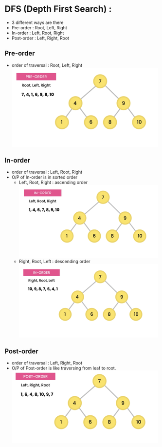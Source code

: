 # DFS (Depth First Search) :

- 3 different ways are there
- Pre-order : Root, Left, Right
- In-order : Left, Root, Right
- Post-order : Left, Right, Root

## Pre-order

- order of traversal : Root, Left, Right
  ![](./screenshots/1_Pre_order.png)

## In-order

- order of traversal : Left, Root, Right
- O/P of In-order is in sorted order
  - Left, Root, Right : ascending order
    ![](./screenshots/2_In-order.png)
  - Right, Root, Left : descending order
    ![](./screenshots/2_In-order2.png)

## Post-order

- order of traversal : Left, Right, Root
- O/P of Post-order is like traversing from leaf to root.
  ![](./screenshots/3_Post-order.png)
